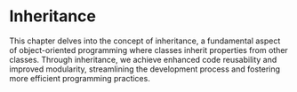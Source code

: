 # Inheritance

This chapter delves into the concept of inheritance, a fundamental aspect of object-oriented programming where classes inherit properties from other classes. Through inheritance, we achieve enhanced code reusability and improved modularity, streamlining the development process and fostering more efficient programming practices.